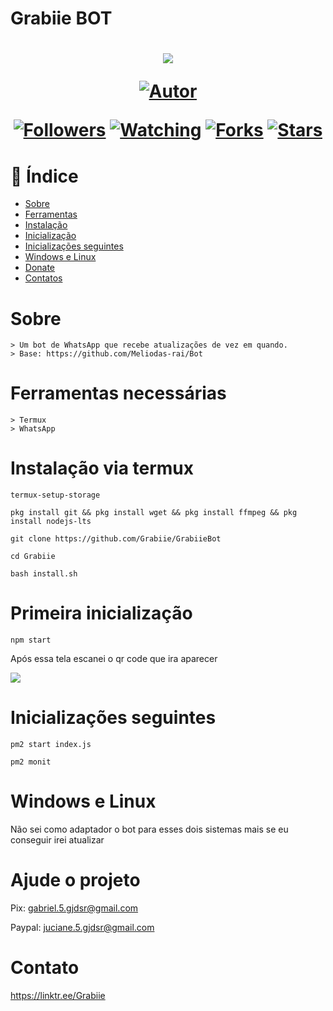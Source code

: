 # Grabiie BOT
<h1 align="center">
    <p>
        <img src= "https://i.imgur.com/wRD6OCR.gif">
    </p>
    <p>
        <a href="https://github.com/grabiie"><img title="Autor"    src="https://img.shields.io/badge/Autor-Grabiie-blue.svg?style=for-the-badge&logo=github"></a>
    </p>
    <p>
        <a href="https://github.com/grabiie/followers"><img title="Followers" src="https://img.shields.io/github/followers/grabiie?color=yellow&style=flat-square"></a>
        <a href="https://github.com/grabiie/GrabiieBot/watchers"><img title="Watching" src="https://img.shields.io/github/watchers/grabiie/GrabiieBot?label=Watchers&color=yellow&style=flat-square"></a>
        <a href="https://github.com/grabiie/GrabiieBot/network/members"><img title="Forks" src="https://img.shields.io/github/forks/grabiie/GrabiieBot?color=yellow&style=flat-square"></a>
        <a href="https://github.com/grabiie/GrabiieBot/stargazers/"><img title="Stars" src="https://img.shields.io/github/stars/grabiie/GrabiieBot?color=yellow&style=flat-square"></a>
    </p>
</h1>

# 🤠 Índice
- [Sobre](#Sobre)
- [Ferramentas](#Ferramentas-necessárias)
- [Instalação](#Instalação-via-termux)
- [Inicialização](#Primeira-inicialização)
- [Inicializações seguintes](#Inicializações-seguintes)
- [Windows e Linux](#Windows-e-Linux)
- [Donate](#Ajude-o-projeto)
- [Contatos](#Contato)

# Sobre

```
> Um bot de WhatsApp que recebe atualizações de vez em quando.
> Base: https://github.com/Meliodas-rai/Bot
```

# Ferramentas necessárias

```
> Termux
> WhatsApp
```

# Instalação via termux

```
termux-setup-storage

pkg install git && pkg install wget && pkg install ffmpeg && pkg install nodejs-lts

git clone https://github.com/Grabiie/GrabiieBot

cd Grabiie

bash install.sh
```
# Primeira inicialização
```
npm start
```
Após essa tela escanei o qr code que ira aparecer

<img src="https://i.imgur.com/5BexPmL.png">

# Inicializações seguintes
```
pm2 start index.js

pm2 monit
```
# Windows e Linux

Não sei como adaptador o bot para esses dois sistemas mais se eu conseguir irei atualizar

# Ajude o projeto

Pix: gabriel.5.gjdsr@gmail.com

Paypal: juciane.5.gjdsr@gmail.com

# Contato

https://linktr.ee/Grabiie
